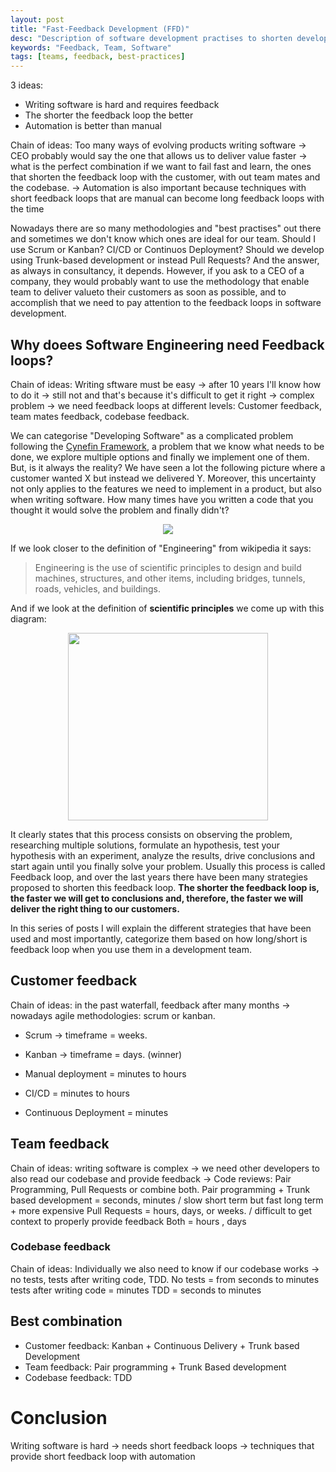 ```yaml
---
layout: post
title: "Fast-Feedback Development (FFD)"
desc: "Description of software development practises to shorten development feedback loop"
keywords: "Feedback, Team, Software"
tags: [teams, feedback, best-practices]
---
```

3 ideas:
- Writing software is hard and requires feedback
- The shorter the feedback loop the better
- Automation is better than manual

Chain of ideas: Too many ways of evolving products writing software -> CEO probably would say the one that allows us to deliver value faster -> what is the perfect combination if we want to fail fast and learn, the ones that shorten the feedback loop with the customer, with out team mates and the codebase. -> Automation is also important because techniques with short feedback loops that are manual can become long feedback loops with the time

Nowadays there are so many methodologies and "best practises" out there and sometimes we don't know which ones are ideal for our team. Should I use Scrum or Kanban? CI/CD or Continuos Deployment? Should we develop using Trunk-based development or instead Pull Requests? And the answer, as always in consultancy, it depends.
However, if you ask to a CEO of a company, they would probably want to use the methodology that enable team to deliver valueto their customers as soon as possible, and to accomplish that we need to pay attention to the feedback loops in software development.

## Why doees Software Engineering need Feedback loops?

Chain of ideas: Writing sftware must be easy -> after 10 years I'll know how to do it -> still not and that's because it's difficult to get it right -> complex problem -> we need feedback loops at different levels: Customer feedback, team mates feedback, codebase feedback.

We can categorise "Developing Software" as a complicated problem following the [Cynefin Framework](https://en.wikipedia.org/wiki/Cynefin_framework#Complicated), a problem that we know what needs to be done, we explore multiple options and finally we implement one of them.
But, is it always the reality? We have seen a lot the following picture where a customer wanted X but instead we delivered Y.
Moreover, this uncertainty not only applies to the features we need to implement in a product, but also when writing software. How many times have you written a code that you thought it would solve the problem and finally didn't?
<p align="center">
  <img src="https://treemidwest875.weebly.com/uploads/1/2/6/8/126884747/561201672.jpg">
</p>

If we look closer to the definition of "Engineering" from wikipedia it says:
> Engineering is the use of scientific principles to design and build machines, structures, and other items, including bridges, tunnels, roads, vehicles, and buildings.

And if we look at the definition of **scientific principles** we come up with this diagram:
<p align="center">
  <img width=320px height=300px src="https://upload.wikimedia.org/wikipedia/commons/thumb/8/82/The_Scientific_Method.svg/1920px-The_Scientific_Method.svg.png">
</p>


It clearly states that this process consists on observing the problem, researching multiple solutions, formulate an hypothesis, test your hypothesis with an experiment, analyze the results, drive conclusions and start again until you finally solve your problem.
Usually this process is called Feedback loop, and over the last years there have been many strategies proposed to shorten this feedback loop. 
**The shorter the feedback loop is, the faster we will get to conclusions and, therefore, the faster we will deliver the right thing to our customers.**

In this series of posts I will explain the different strategies that have been used and most importantly, categorize them based on how long/short is feedback loop when you use them in a development team. 


## Customer feedback
Chain of ideas: in the past waterfall, feedback after many months -> nowadays agile methodologies: scrum or kanban.
- Scrum -> timeframe = weeks.
- Kanban -> timeframe = days. (winner)

- Manual deployment = minutes to hours
- CI/CD = minutes to hours
- Continuous Deployment = minutes

## Team feedback
Chain of ideas: writing software is complex -> we need other developers to also read our codebase and provide feedback -> Code reviews: Pair Programming, Pull Requests or combine both.
Pair programming + Trunk based development = seconds, minutes / slow short term but fast long term + more expensive
Pull Requests = hours, days, or weeks. / difficult to get context to properly provide feedback
Both = hours , days


### Codebase feedback
Chain of ideas: Individually we also need to know if our codebase works -> no tests, tests after writing code, TDD.
No tests = from seconds to minutes
tests after writing code = minutes
TDD = seconds to minutes


## Best combination
- Customer feedback: Kanban + Continuous Delivery + Trunk based Development
- Team feedback: Pair programming + Trunk Based development
- Codebase feedback: TDD


# Conclusion
Writing software is hard -> needs short feedback loops -> techniques that provide short feedback loop with automation
